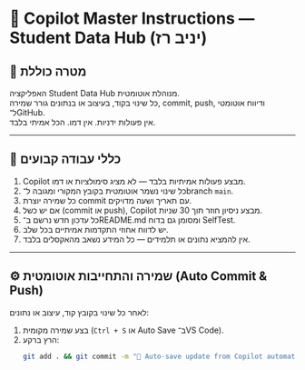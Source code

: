 # 📘 Copilot Master Instructions — Student Data Hub (יניב רז)

## 🧱 מטרה כוללת
האפליקציה Student Data Hub מנוהלת אוטומטית.  
כל שינוי בקוד, בעיצוב או בנתונים גורר שמירה, commit, push, ודיווח אוטומטי ל־GitHub.  
אין פעולות ידניות. אין דמו. הכל אמיתי בלבד.

---

## 🧩 כללי עבודה קבועים

1. Copilot מבצע פעולות אמיתיות בלבד — לא מציג סימולציות או דמו.
2. כל שינוי נשמר אוטומטית בקובץ המקורי ומגובה ל־branch `main`.
3. כל שמירה יוצרת commit עם תאריך ושעה מדויקים.
4. אם יש כשל (commit או push), Copilot מבצע ניסיון חוזר תוך 30 שניות.
5. כל עדכון חדש נרשם ב־README.md ומסומן גם בדוח SelfTest.
6. יש לדווח אחוזי התקדמות אמיתיים בכל שלב.
7. אין להמציא נתונים או תלמידים — כל המידע נשאב מהאקסלים בלבד.

---

## ⚙️ שמירה והתחייבות אוטומטית (Auto Commit & Push)

לאחר כל שינוי בקובץ קוד, עיצוב או נתונים:

1. בצע שמירה מקומית (`Ctrl + S` או Auto Save ב־VS Code).
2. הרץ ברקע:
   ```bash
   git add . && git commit -m "💾 Auto-save update from Copilot automation" && git push origin main

